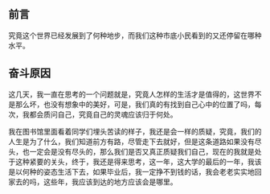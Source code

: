 ## 前言

究竟这个世界已经发展到了何种地步，而我们这种市底小民看到的又还停留在哪种水平。

## 奋斗原因

这几天，我一直在思考的一个问题就是，究竟人怎样的生活才是值得的，这世界不是那么坏，也没有想象中的美好，可是，我们真的有找到自己心中的位置了吗，每次，我都会质问自己，究竟自己的灵魂应该归于何处。

我在图书馆里面看着同学们埋头苦读的样子，我还是会一样的质疑，究竟，我们的人生是为了什么，我们知道前方有路，尽管走下去就好，但是这条道路如果没有尽头，也一定会是没有尽头的，那么我们是否又真正质疑我们自己，现在的我就是处于这种紧要的关头，终于，我还是得来思考，这一年，这大学的最后的一年，我该是以何种的姿态生活下去，如果毕业后，我一定挣不到钱的话，我会老老实实地回家去的吗，这些年，我应该到达的地方应该会是哪里。